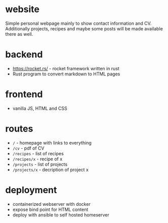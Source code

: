 # website
Simple personal webpage mainly to show contact information and CV. Additionally projects, recipes and maybe some posts will be made available there as well.

# backend
* https://rocket.rs/ - rocket framework written in rust
* Rust program to convert markdown to HTML pages

# frontend
* vanilla JS, HTML and CSS

# routes
* `/` - homepage with links to everything
* `/cv` - pdf of CV
* `/recipes` - list of recipes
* `/recipes/x` - recipe of x
* `/projects` - list of projects
* `/projects/x` - decription of project x

# deployment
* containerized webserver with docker
* expose bind point for HTML content
* deploy with ansible to self hosted homeserver


